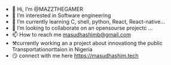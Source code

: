- 👋 Hi, I’m @MAZZTHEGAMER
- 👀 I’m interested in Software engineering 
- 🌱 I’m currently learning C, shell, python, React, React-native...
- 💞️ I’m looking to collaborate on an opensourse projectc  ...
- 📫 How to reach me masudhashimb@gmail.com 
- ⚒️currently working an a project about innovationg the public Transportationorttaion in Nigeria 
- 😏 connect with me here https://masudhashim.tech



<!---
snake
<p align="center"> <img src="https://user-images.githubusercontent.com/120065120/212209674-07b3685e-1127-4f42-9871-3a423d343fa2.svg" /> </p>****

smart dev


MAZZTHEGAMER/MAZZTHEGAMER is a ✨ special ✨ repository because its `README.md` (this file) appears on your GitHub profile.
You can click the Preview link to take a look at your changes.
 --->
